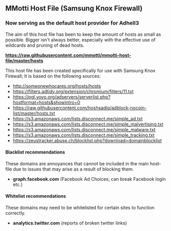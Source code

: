 ## MMotti Host File (Samsung Knox Firewall)
### Now serving as the default host provider for Adhell3

The aim of this host file has been to keep the amount of hosts as small as possible. Bigger isn't always better, especially with the effective use of wildcards and pruning of dead hosts.

**https://raw.githubusercontent.com/mmotti/mmotti-host-file/master/hosts**

This host file has been created specifically for use with Samsung Knox Firewall; It is based on the following sources:

* http://someonewhocares.org/hosts/hosts
* https://filters.adtidy.org/extension/chromium/filters/11.txt
* https://pgl.yoyo.org/adservers/serverlist.php?hostformat=hosts&showintro=0
* https://raw.githubusercontent.com/hoshsadiq/adblock-nocoin-list/master/hosts.txt
* https://s3.amazonaws.com/lists.disconnect.me/simple_ad.txt
* https://s3.amazonaws.com/lists.disconnect.me/simple_malvertising.txt
* https://s3.amazonaws.com/lists.disconnect.me/simple_malware.txt
* https://s3.amazonaws.com/lists.disconnect.me/simple_tracking.txt
* https://zeustracker.abuse.ch/blocklist.php?download=domainblocklist

#### Blacklist recommendations
These domains are annoyances that cannot be included in the main host-file due to issues that may arise as a result of blocking them.
* **graph.facebook.com** (Facebook Ad Choices; can break Facebook login etc.)

#### Whitelist recommendations
These domains may need to be whitelisted for certain sites to function correctly.
* **analytics.twitter.com** (reports of broken twitter links)